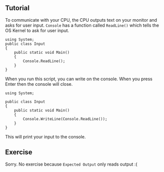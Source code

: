 Tutorial
--------
To communicate with your CPU, the CPU outputs text on your monitor and asks for user input.
`Console` has a function called `ReadLine()` which tells the OS Kernel to ask for user input.

    using System;
    public class Input
    {
        public static void Main()
        {
            Console.ReadLine();
        }
    }
    
When you run this script, you can write on the console. When you press Enter then the console will close.

    using System;

    public class Input
    {
        public static void Main()
        {
            Console.WriteLine(Console.ReadLine());
        }
    }
    
This will print your input to the console.

Exercise
--------
Sorry. No exercise because `Expected Output` only reads output :(
